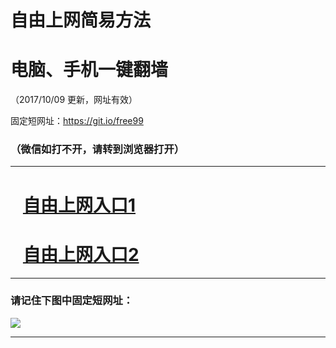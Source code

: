 ﻿# 自由上网简易方法

# 电脑、手机一键翻墙

（2017/10/09 更新，网址有效）

固定短网址：https://git.io/free99

### （微信如打不开，请转到浏览器打开）


***





# &nbsp;&nbsp; <a href="http://ft1449415020.fwq-tz-1001.info/fwqtz01.html?t=100900112378 " target="_blank">自由上网入口1</a>
# &nbsp;&nbsp; <a href="http://ft264515947.fwq-tz-1002.info/fwqtz02.html?t=100900110611 " target="_blank">自由上网入口2</a>
***

### 请记住下图中固定短网址：

<img src="https://s3-us-west-2.amazonaws.com/fwq-1001/yjfq-20170905okok.png" /> 


***

